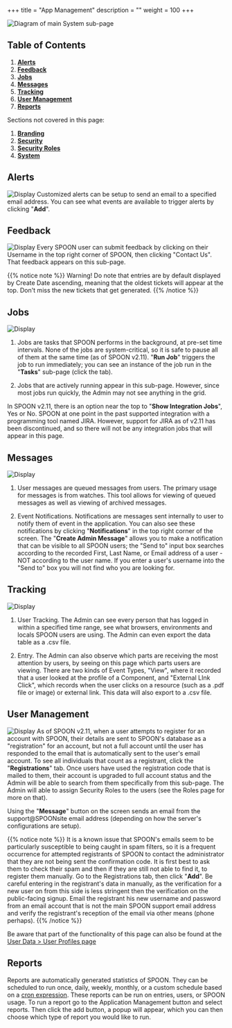 +++
title = "App Management"
description = ""
weight = 100
+++

![Diagram of main System sub-page](/images/AppAdmin/AppManageMapping.png)

## Table of Contents

1. [**Alerts**](/applicationadmin/applicationmanagement/#alerts)
2. [**Feedback**](/applicationadmin/applicationmanagement/#feedback)
3. [**Jobs**](/applicationadmin/applicationmanagement/#jobs)
4. [**Messages**](/applicationadmin/applicationmanagement/#messages)
5. [**Tracking**](/applicationadmin/applicationmanagement/#tracking)
6. [**User Management**](/applicationadmin/applicationmanagement/#user-management)
7. [**Reports**](/applicationadmin/applicationmanagement/#reports)

Sections not covered in this page:

1. [**Branding**](/applicationadmin/branding/)
1. [**Security**](/applicationadmin/securityroles/)
1. [**Security Roles**](/applicationadmin/securityroles/)
1. [**System**](/applicationadmin/system/)

## Alerts

![ Display](/images/AppAdmin/Alerts.png)
Customized alerts can be setup to send an email to a specified email address. You can see what events are available to trigger alerts by clicking "**Add**".

## Feedback

![ Display](/images/AppAdmin/Feedback.png)
Every SPOON user can submit feedback by clicking on their Username in the top right corner of SPOON, then clicking "Contact Us". That feedback appears on this sub-page.

{{% notice note %}}
Warning! Do note that entries are by default displayed by Create Date ascending, meaning that the oldest tickets will appear at the top. Don't miss the new tickets that get generated.
{{% /notice %}}

## Jobs

![Display](/images/AppAdmin/Jobs.png)

1. Jobs are tasks that SPOON performs in the background, at pre-set time intervals. None of the jobs are system-critical, so it is safe to pause all of them at the same time (as of SPOON v2.11). "**Run Job**" triggers the job to run immediately; you can see an instance of the job run in the "**Tasks**" sub-page (click the tab).

2. Jobs that are actively running appear in this sub-page. However, since most jobs run quickly, the Admin may not see anything in the grid.

In SPOON v2.11, there is an option near the top to "**Show Integration Jobs**", Yes or No. SPOON at one point in the past supported integration with a programming tool named JIRA. However, support for JIRA as of v2.11 has been discontinued, and so there will not be any integration jobs that will appear in this page.

## Messages

![ Display](/images/AppAdmin/Message.png)

1. User messages are queued messages from users. The primary usage for messages is from watches. This tool allows for viewing of queued messages as well as viewing of archived messages.

2. Event Notifications. Notifications are messages sent internally to user to notify them of event in the application. You can also see these notifications by clicking "**Notifications**" in the top right corner of the screen. The "**Create Admin Message**" allows you to make a notification that can be visible to all SPOON users; the "Send to" input box searches according to the recorded First, Last Name, or Email address of a user - NOT according to the user name. If you enter a user's username into the "Send to" box you will not find who you are looking for.

## Tracking

![ Display](/images/AppAdmin/Tracking.png)

1. User Tracking. The Admin can see every person that has logged in within a specified time range, see what browsers, environments and locals SPOON users are using. The Admin can even export the data table as a .csv file.

2. Entry. The Admin can also observe which parts are receiving the most attention by users, by seeing on this page which parts users are viewing. There are two kinds of Event Types, "View", where it recorded that a user looked at the profile of a Component, and "External LInk Click", which records when the user clicks on a resource (such as a .pdf file or image) or external link. This data will also export to a .csv file.

## User Management

![ Display](/images/AppAdmin/UserManagement.png)
As of SPOON v2.11, when a user attempts to register for an account with SPOON, their details are sent to SPOON's database as a "registration" for an account, but not a full account until the user has responded to the email that is automatically sent to the user's email account. To see all individuals that count as a registrant, click the "**Registrations**" tab. Once users have used the registration code that is mailed to them, their account is upgraded to full account status and the Admin will be able to search from them specifically from this sub-page. The Admin will able to assign Security Roles to the users (see the Roles page for more on that).

Using the "**Message**" button on the screen sends an email from the support@SPOONsite email address (depending on how the server's configurations are setup).

{{% notice note %}}
It is a known issue that SPOON's emails seem to be particularly susceptible to being caught in spam filters, so it is a frequent occurrence for attempted registrants of SPOON to contact the administrator that they are not being sent the confirmation code. It is first best to ask them to check their spam and then if they are still not able to find it, to register them manually. Go to the Registrations tab, then click "**Add**". Be careful entering in the registrant's data in manually, as the verification for a new user on from this side is less stringent then the verification on the public-facing signup. Email the registrant his new username and password from an email account that is not the main SPOON support email address and verify the registrant's reception of the email via other means (phone perhaps).
{{% /notice %}}

Be aware that part of the functionality of this page can also be found at the [User Data > User Profiles page](/applicationadmin/userdata/#UserProfiles)

## Reports

Reports are automatically generated statistics of SPOON. They can be scheduled to run once, daily, weekly, monthly, or a custom schedule based on a [cron expression](https://www.freeformatter.com/cron-expression-generator-quartz.html). These reports can be run on entries, users, or SPOON usage. To run a report go to the Application Management button and select reports. Then click the add button, a popup will appear, which you can then choose which type of report you would like to run.
